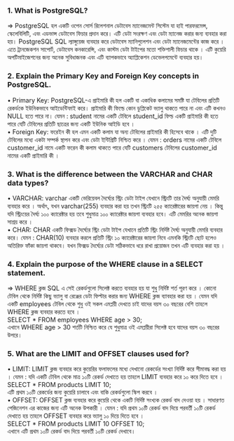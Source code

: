 ### 1. What is PostgreSQL?
=> PostgreSQL হল একটি ওপেন সোর্স রিলেশনাল ডেটাবেস ম্যানেজমেন্ট সিস্টেম যা হাই পারফরমেন্স, স্কেলেবিলিটি, এবং এডভান্স ডেটাবেস ফিচার প্রদান করে। এটি ডেটা সংরক্ষণ এবং ডেটা ম্যানেজ করার জন্য ব্যবহার করা হয়। PostgreSQL SQL ল্যাঙ্গুয়েজ ব্যবহার করে ডেটাবেস ম্যানিপুলেশন এবং ডেটা ম্যানেজমেন্টের কাজ করে । এতে ট্রানজেকশন সাপোর্ট, ডেটাবেস কনকারেন্সি, এবং কাস্টম ডেটা টাইপের মতো শক্তিশালী ফিচার থাকে । এটি কুয়েরি অপটিমাইজেশনের জন্য অনেক সুবিধাজনক এবং এটি ব্যাপকভাবে অ্যাপ্লিকেশন ডেভেলপমেন্টে ব্যবহার হয়।
<br>

### 2. Explain the Primary Key and Foreign Key concepts in PostgreSQL. <br>
•	Primary Key: PostgreSQL-এ প্রাইমারি কী হল একটি বা একাধিক কলামের সমষ্টি যা টেবিলের প্রতিটি রেকর্ডকে ইউনিকভাবে আইডেন্টিফাই করে। প্রাইমারি কী ফিল্ডে কোন ডুপ্লিকেট ভ্যালু থাকতে পারে না এবং এটি কখনও NULL হতে পারে না। যেমন : student নামের একটি টেবিলে student_id ফিল্ড একটি প্রাইমারি কী হতে পারে যেটি টেবিলের প্রতিটি ছাত্রের জন্য একটি ইউনিক আইডি হবে ।
<br>
•	Foreign Key: ফরেইন কী হল এমন একটি কলাম যা অন্য টেবিলের প্রাইমারি কী হিসেবে থাকে । এটি দুটি টেবিলের মধ্যে একটা সম্পর্ক স্থাপন করে এবং ডেটা ইন্টিগ্রিটি নিশ্চিত করে । যেমন : orders নামের একটি টেবিলে customer_id নামে একটি ফরেন কী কলাম থাকতে পারে যেটি customers টেবিলের customer_id নামের একটি প্রাইমারি কী ।
<br>

### 3. What is the difference between the VARCHAR and CHAR data types? <br>
•	VARCHAR: varchar একটি ভেরিয়েবল দৈর্ঘ্যের স্ট্রিং ডেটা টাইপ যেখানে স্ট্রিংটি তার দৈর্ঘ্য অনুযায়ী মেমরি ব্যবহার করে । অর্থাৎ, যখন varchar(255) ব্যবহার করা হয় তখন স্ট্রিংটি ২৫৫ ক্যারেক্টারের জায়গা নেয় । কিন্তু যদি স্ট্রিংয়ের দৈর্ঘ্য ১০০ ক্যারেক্টার হয় তবে শুধুমাত্র ১০০ ক্যারেক্টার জায়গা ব্যবহার হবে। এটি মেমরির অনেক জায়গা সাশ্রয় করে ।
<br>
•	CHAR: CHAR একটি ফিক্সড দৈর্ঘ্যের স্ট্রিং ডেটা টাইপ যেখানে প্রতিটি স্ট্রিং নির্দিষ্ট দৈর্ঘ্য অনুযায়ী মেমরি ব্যবহার করে। যেমন : CHAR(10) ব্যবহার করলে প্রতিটি স্ট্রিং ১০ ক্যারেক্টারের জায়গা নিবে এমনকি স্ট্রিংটি ছোট হলেও অতিরিক্ত ফাঁকা জায়গা থাকবে। যখন ফিক্সড দৈর্ঘ্যের ডেটা সঠিকভাবে ধরে রাখা প্রয়োজন তখন এটি ব্যবহার করা হয় ।
<br>

### 4. Explain the purpose of the WHERE clause in a SELECT statement. <br>
=> WHERE ক্লজ SQL এ সেই রেকর্ডগুলো সিলেক্ট করতে ব্যবহার হয় যা শুধু নির্দিষ্ট শর্ত পূরণ করে । কোনো টেবিল থেকে নির্দিষ্ট কিছু ভ্যালু বা রেঞ্জের ডেটা ফিল্টার করার জন্য WHERE ক্লজ ব্যাবহার করা হয় ।  যেমন যদি একটি employees টেবিল থেকে শুধু ওই সকল এমপ্লয়ী দেখতে চাই যাদের বয়স ৩০ বছরের বেশি তাহলে WHERE ক্লজ ব্যবহার করতে হবে । <br>
SELECT * FROM employees WHERE age > 30; <br>
এখানে WHERE age > 30 শর্তটি নিশ্চিত করে যে শুধুমাত্র ওই এমপ্লয়ীরা সিলেক্ট হবে যাদের বয়স ৩০ বছরের উপরে। <br>

### 5. What are the LIMIT and OFFSET clauses used for? <br>
•	LIMIT: LIMIT ক্লজ ব্যবহার করে কুয়েরির ফলাফলের মধ্যে দেখানো রেকর্ডের সংখ্যা নির্দিষ্ট করে সীমাবদ্ধ করা হয় । যেমন : যদি একটি টেবিল থেকে মাত্র ১০টি রেকর্ড দেখাতে হয় তাহলে LIMIT ব্যবহার করে ১০ করে দিতে হবে । <br>
SELECT * FROM products LIMIT 10; <br>
এটি প্রথম ১০টি রেকর্ডের জন্য কুয়েরি চালাবে এবং বাকি রেকর্ডগুলো স্কিপ করবে । <br>
•	OFFSET: OFFSET ক্লজ ব্যবহার করে কুয়েরি থেকে একটি নির্দিষ্ট সংখ্যক রেকর্ড বাদ দেওয়া হয় । সাধারণত পেজিনেশন এর কাজের জন্য এটি অনেক উপকারী । যেমন : যদি প্রথম ১০টি রেকর্ড বাদ দিয়ে পরবর্তী ১০টি রেকর্ড দেখাতে হয় তাহলে OFFSET ব্যবহার করে ভ্যালু ১০ দিয়ে দিতে হবে । <br>
SELECT * FROM products LIMIT 10 OFFSET 10; <br>
এখানে এটি প্রথম ১০টি রেকর্ড বাদ দিয়ে পরবর্তী ১০টি রেকর্ড দেখাবে। <br>
